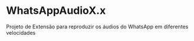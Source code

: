 # WhatsAppAudioX.x
 Projeto de Extensão para reproduzir os áudios do WhatsApp em diferentes velocidades
